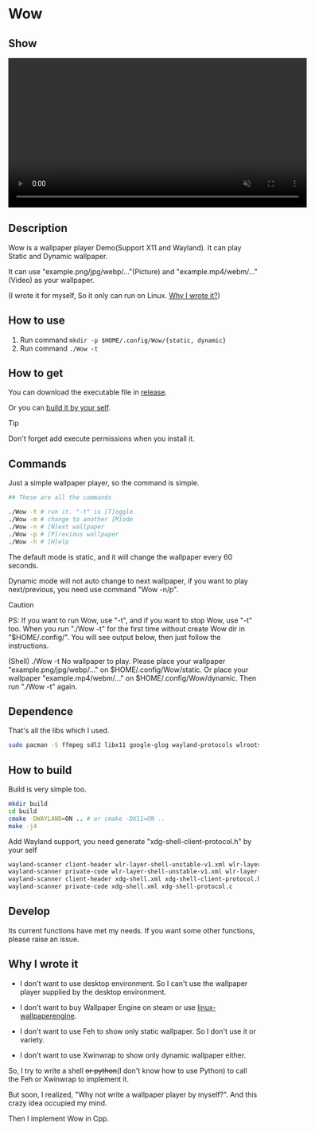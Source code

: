 # Wow

## Show

<video src="show.mp4" controls autoplay loop muted width="600"></video>

## Description

Wow is a wallpaper player Demo(Support X11 and Wayland). It can play Static and Dynamic wallpaper.

It can use "example.png/jpg/webp/..."(Picture) and "example.mp4/webm/..."(Video) as your wallpaper.

(I wrote it for myself, So it only can run on Linux. [Why I wrote it?](#why-i-wrote-it))

## How to use

1. Run command `mkdir -p $HOME/.config/Wow/{static, dynamic}`
2. Run command `./Wow -t`

## How to get

You can download the executable file in [release](https://github.com/dty2/Wow/releases).

Or you can [build it by your self](#build).

> [!TIP]
> Don't forget add execute permissions when you install it.

## Commands

Just a simple wallpaper player, so the command is simple.

``` bash
## These are all the commands

./Wow -t # run it. "-t" is [T]oggle.
./Wow -m # change to another [M]ode
./Wow -n # [N]ext wallpaper
./Wow -p # [P]revious wallpaper
./Wow -h # [H]elp
```

The default mode is static, and it will change the wallpaper every 60 seconds.

Dynamic mode will not auto change to next wallpaper, if you want to play next/previous, you need use command "Wow -n/p".

> [!CAUTION]
>
> PS: If you want to run Wow, use "-t", and if you want to stop Wow, use "-t" too.
> When you run "./Wow -t" for the first time without create Wow dir in "$HOME/.config/".
> You will see output below, then just follow the instructions.
>
> (Shell) ./Wow -t
> No wallpaper to play.
> Please place your wallpaper "example.png/jpg/webp/..." on $HOME/.config/Wow/static.
> Or place your wallpaper "example.mp4/webm/..." on $HOME/.config/Wow/dynamic.
> Then run "./Wow -t" again.

## Dependence

That's all the libs which I used.

``` bash
sudo pacman -S ffmpeg sdl2 libx11 google-glog wayland-protocols wlroots
```

## How to build

Build is very simple too.

``` bash
mkdir build
cd build
cmake -DWAYLAND=ON .. # or cmake -DX11=ON ..
make -j4
```

Add Wayland support, you need generate "xdg-shell-client-protocol.h" by your self

``` bash
wayland-scanner client-header wlr-layer-shell-unstable-v1.xml wlr-layer-shell-unstable-v1-client-protocol.h
wayland-scanner private-code wlr-layer-shell-unstable-v1.xml wlr-layer-shell-unstable-v1-client-protocol.c
wayland-scanner client-header xdg-shell.xml xdg-shell-client-protocol.h
wayland-scanner private-code xdg-shell.xml xdg-shell-protocol.c
```

## Develop

Its current functions have met my needs. If you want some other functions, please raise an issue.

## Why I wrote it

* I don't want to use desktop environment. So I can't use the wallpaper player supplied by the desktop environment.

* I don't want to buy Wallpaper Engine on steam or use [linux-wallpaperengine](https://github.com/Almamu/linux-wallpaperengine).

* I don't want to use Feh to show only static wallpaper. So I don't use it or variety.

* I don't want to use Xwinwrap to show only dynamic wallpaper either.

So, I try to write a shell ~~or python~~(I don't know how to use Python) to call the Feh or Xwinwrap to implement it.

But soon, I realized, "Why not write a wallpaper player by myself?". And this crazy idea occupied my mind.

Then I implement Wow in Cpp.

